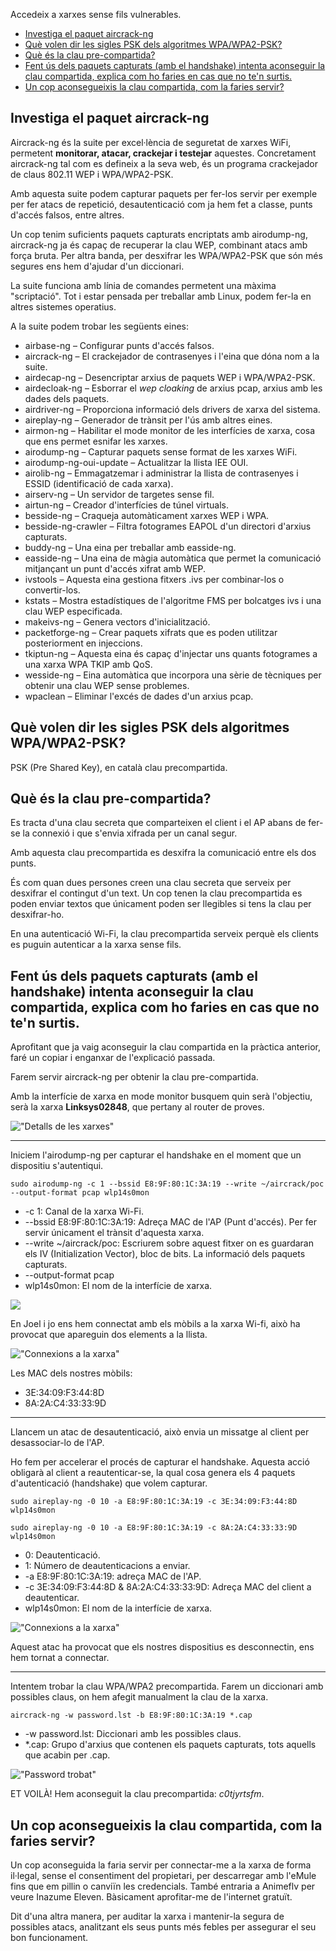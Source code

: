 <!---
title: "RA2 - 2.4"
author: "Toni Peraira"
date: "2022-01-13"
version: "1.0"
geometry: left=2.54cm,right=2.54cm,top=2.54cm,bottom=2.54cm
header-right: '\headerlogo'
header-includes:
- '`\newcommand{\headerlogo}{\raisebox{0pt}[0pt]{\includegraphics[width=3cm]{../institut_montilivi.png}}}`{=latex}'
---

<!--
pandoc README.md -o Toni_Peraira_RA2_2.4.pdf --from markdown --template eisvogel --listings --pdf-engine=xelatex --toc -s -V toc-title:"Índex"
-->

Accedeix a xarxes sense fils vulnerables.

- [Investiga el paquet aircrack-ng](#investiga-el-paquet-aircrack-ng)
- [Què volen dir les sigles PSK dels algoritmes WPA/WPA2-PSK?](#què-volen-dir-les-sigles-psk-dels-algoritmes-wpawpa2-psk)
- [Què és la clau pre-compartida?](#què-és-la-clau-pre-compartida)
- [Fent ús dels paquets capturats (amb el handshake) intenta aconseguir la clau compartida, explica com ho faries en cas que no te'n surtis.](#fent-ús-dels-paquets-capturats-amb-el-handshake-intenta-aconseguir-la-clau-compartida-explica-com-ho-faries-en-cas-que-no-ten-surtis)
- [Un cop aconsegueixis la clau compartida, com la faries servir?](#un-cop-aconsegueixis-la-clau-compartida-com-la-faries-servir)

## Investiga el paquet aircrack-ng

Aircrack-ng és la suite per excel·lència de seguretat de xarxes WiFi, permetent **monitorar, atacar, crackejar i testejar** aquestes. 
Concretament aircrack-ng tal com es defineix a la seva web, és un programa crackejador de claus 802.11 WEP i WPA/WPA2-PSK.

Amb aquesta suite podem capturar paquets per fer-los servir per exemple per fer atacs de repetició, desautenticació com ja hem fet a classe, punts d'accés falsos, entre altres. 

Un cop tenim suficients paquets capturats encriptats amb airodump-ng, aircrack-ng ja és capaç de recuperar la clau WEP, combinant atacs amb força bruta.
Per altra banda, per desxifrar les WPA/WPA2-PSK que són més segures ens hem d'ajudar d'un diccionari.

La suite funciona amb línia de comandes permetent una màxima "scriptació". Tot i estar pensada per treballar amb Linux, podem fer-la en altres sistemes operatius.

A la suite podem trobar les següents eines:

- airbase-ng – Configurar punts d'accés falsos.
- aircrack-ng – El crackejador de contrasenyes i l'eina que dóna nom a la suite.
- airdecap-ng – Desencriptar arxius de paquets WEP i WPA/WPA2-PSK.
- airdecloak-ng – Esborrar el *wep cloaking* de arxius pcap, arxius amb les dades dels paquets.
- airdriver-ng – Proporciona informació dels drivers de xarxa del sistema.
- aireplay-ng – Generador de trànsit per l'ús amb altres eines.
- airmon-ng – Habilitar el mode monitor de les interfícies de xarxa, cosa que ens permet esnifar les xarxes.
- airodump-ng – Capturar paquets sense format de les xarxes WiFi.
- airodump-ng-oui-update – Actualitzar la llista IEE OUI.
- airolib-ng – Emmagatzemar i administrar la llista de contrasenyes i ESSID (identificació de cada xarxa).
- airserv-ng – Un servidor de targetes sense fil.
- airtun-ng – Creador d'interfícies de túnel virtuals.
- besside-ng – Craqueja automàticament xarxes WEP i WPA.
- besside-ng-crawler – Filtra fotogrames EAPOL d'un directori d'arxius capturats.
- buddy-ng – Una eina per treballar amb easside-ng.
- easside-ng – Una eina de màgia automàtica que permet la comunicació mitjançant un punt d'accés xifrat amb WEP.
- ivstools – Aquesta eina gestiona fitxers .ivs per combinar-los o convertir-los.
- kstats – Mostra estadístiques de l'algoritme FMS per bolcatges ivs i una clau WEP especificada. 
- makeivs-ng – Genera vectors d'inicialització.
- packetforge-ng – Crear paquets xifrats que es poden utilitzar posteriorment en injeccions.
- tkiptun-ng – Aquesta eina és capaç d'injectar uns quants fotogrames a una xarxa WPA TKIP amb QoS.
- wesside-ng – Eina automàtica que incorpora una sèrie de tècniques per obtenir una clau WEP sense problemes.
- wpaclean – Eliminar l'excés de dades d'un arxius pcap.

## Què volen dir les sigles PSK dels algoritmes WPA/WPA2-PSK?

PSK (Pre Shared Key), en català clau precompartida.

## Què és la clau pre-compartida?

Es tracta d'una clau secreta que comparteixen el client i el AP abans de fer-se la connexió i que s'envia xifrada per un canal segur.

Amb aquesta clau precompartida es desxifra la comunicació entre els dos punts.

És com quan dues persones creen una clau secreta que serveix per desxifrar el contingut d'un text. Un cop tenen la clau precompartida es poden enviar textos que únicament poden ser llegibles si tens la clau per desxifrar-ho.

En una autenticació Wi-Fi, la clau precompartida serveix perquè els clients es puguin autenticar a la xarxa sense fils.

## Fent ús dels paquets capturats (amb el handshake) intenta aconseguir la clau compartida, explica com ho faries en cas que no te'n surtis.

Aprofitant que ja vaig aconseguir la clau compartida en la pràctica anterior, faré un copiar i enganxar de l'explicació passada.

Farem servir aircrack-ng per obtenir la clau pre-compartida.

Amb la interfície de xarxa en mode monitor busquem quin serà l'objectiu, serà la xarxa **Linksys02848**, que pertany al router de proves.

!["Detalls de les xarxes"](../RA2_2.3/images/image01.png "Detalls de les xarxes")

---

Iniciem l'airodump-ng per capturar el handshake en el moment que un dispositiu s'autentiqui.

```console
sudo airodump-ng -c 1 --bssid E8:9F:80:1C:3A:19 --write ~/aircrack/poc --output-format pcap wlp14s0mon
```
* -c 1: Canal de la xarxa Wi-Fi.
* --bssid E8:9F:80:1C:3A:19: Adreça MAC de l'AP (Punt d'accés). Per fer servir únicament el trànsit d'aquesta xarxa.
* --write ~/aircrack/poc: Escriurem sobre aquest fitxer on es guardaran els IV (Initialization Vector), bloc de bits. La informació dels paquets capturats.
* --output-format pcap
* wlp14s0mon: El nom de la interfície de xarxa.

![](../RA2_2.3/images/image02.png)

En Joel i jo ens hem connectat amb els mòbils a la xarxa Wi-fi, això ha provocat que apareguin dos elements a la llista.

!["Connexions a la xarxa"](../RA2_2.3/images/image03.png "Connexions a la xarxa")

Les MAC dels nostres mòbils:

* 3E:34:09:F3:44:8D 
* 8A:2A:C4:33:33:9D

---

Llancem un atac de desautenticació, això envia un missatge al client per desassociar-lo de l'AP. 

Ho fem per accelerar el procés de capturar el handshake. Aquesta acció obligarà al client a reautenticar-se, la qual cosa genera els 4 paquets d'autenticació (handshake) que volem capturar.

```console
sudo aireplay-ng -0 10 -a E8:9F:80:1C:3A:19 -c 3E:34:09:F3:44:8D wlp14s0mon

sudo aireplay-ng -0 10 -a E8:9F:80:1C:3A:19 -c 8A:2A:C4:33:33:9D wlp14s0mon
```

* 0: Deautenticació.
* 1: Número de deautenticacions a enviar.
* -a E8:9F:80:1C:3A:19: adreça MAC de l'AP.
* -c 3E:34:09:F3:44:8D & 8A:2A:C4:33:33:9D: Adreça MAC del client a deautenticar.
* wlp14s0mon: El nom de la interfície de xarxa.

!["Connexions a la xarxa"](../RA2_2.3/images/aireplay.png "Connexions a la xarxa")

Aquest atac ha provocat que els nostres dispositius es desconnectin, ens hem tornat a connectar.

---

Intentem trobar la clau WPA/WPA2 precompartida. Farem un diccionari amb possibles claus, on hem afegit manualment la clau de la xarxa.

```console
aircrack-ng -w password.lst -b E8:9F:80:1C:3A:19 *.cap
```

* -w password.lst: Diccionari amb les possibles claus.
* *.cap: Grupo d'arxius que contenen els paquets capturats, tots aquells que acabin per .cap.

!["Password trobat"](../RA2_2.3/images/password.png "Password trobat")

ET VOILÀ! Hem aconseguit la clau precompartida: *c0tjyrtsfm*.

## Un cop aconsegueixis la clau compartida, com la faries servir?

Un cop aconseguida la faria servir per connectar-me a la xarxa de forma il·legal, sense el consentiment del propietari, per descarregar amb l'eMule fins que em pillin o canviïn les credencials.
També entraria a Animeflv per veure Inazume Eleven.
Bàsicament aprofitar-me de l'internet gratuït.

Dit d'una altra manera, per auditar la xarxa i mantenir-la segura de possibles atacs, analitzant els seus punts més febles per assegurar el seu bon funcionament.